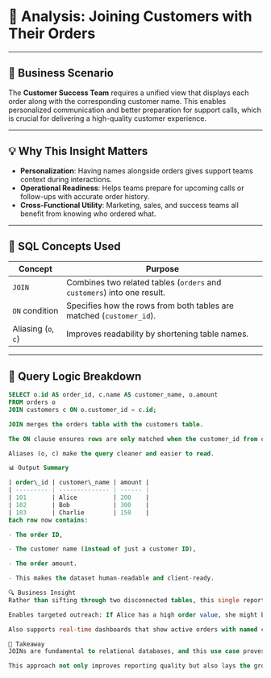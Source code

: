 # 🎯 Analysis: Joining Customers with Their Orders

---

## 🧠 Business Scenario
The **Customer Success Team** requires a unified view that displays each order along with the corresponding customer name. This enables personalized communication and better preparation for support calls, which is crucial for delivering a high-quality customer experience.

---

## 💡 Why This Insight Matters

- **Personalization**: Having names alongside orders gives support teams context during interactions.
- **Operational Readiness**: Helps teams prepare for upcoming calls or follow-ups with accurate order history.
- **Cross-Functional Utility**: Marketing, sales, and success teams all benefit from knowing who ordered what.

---

## 🧰 SQL Concepts Used

| Concept         | Purpose                                                                 |
|-----------------|-------------------------------------------------------------------------|
| `JOIN`          | Combines two related tables (`orders` and `customers`) into one result. |
| `ON` condition  | Specifies how the rows from both tables are matched (`customer_id`).     |
| Aliasing (`o`, `c`) | Improves readability by shortening table names.                    |

---

## 🧪 Query Logic Breakdown

```sql
SELECT o.id AS order_id, c.name AS customer_name, o.amount
FROM orders o
JOIN customers c ON o.customer_id = c.id;

JOIN merges the orders table with the customers table.

The ON clause ensures rows are only matched when the customer_id from orders aligns with the id from customers.

Aliases (o, c) make the query cleaner and easier to read.

📊 Output Summary

| order\_id | customer\_name | amount |
| --------- | -------------- | ------ |
| 101       | Alice          | 200    |
| 102       | Bob            | 300    |
| 103       | Charlie        | 150    |
Each row now contains:

- The order ID,

- The customer name (instead of just a customer ID),

- The order amount.

- This makes the dataset human-readable and client-ready.

🔍 Business Insight
Rather than sifting through two disconnected tables, this single report gives the Customer Success Team everything they need — fast.

Enables targeted outreach: If Alice has a high order value, she might be prioritized for follow-up.

Also supports real-time dashboards that show active orders with named customers.

🔑 Takeaway
JOINs are fundamental to relational databases, and this use case proves just how powerful they are when pulling together people and their data.

This approach not only improves reporting quality but also lays the groundwork for more advanced analytics, like customer lifetime value or cohort-based purchasing behavior.
